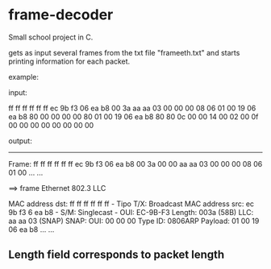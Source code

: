 # frame-decoder

Small school project in C.

gets as input several frames from the txt file "frameeth.txt" and starts printing information for each packet.

example:

input:

ff ff ff ff ff ff ec 9b f3 06 ea b8 00 3a aa aa 03 00 00 00 08 06 01 00 19 06 ea b8 80 00 00 00 00 80 01 00 19 06 ea b8 80 80 0c 00 00 14 00 02 00 0f 00 00 00 00 00 00 00 00

output:

------------------------------------------------------------
Frame: ff ff ff ff ff ff ec 9b f3 06 ea b8 00 3a 00 00 aa aa 03 00 00 00 08 06 01 00 ... ...

==> frame Ethernet 802.3 LLC

MAC address dst: ff ff ff ff ff ff
                         - Tipo T/X:  Broadcast
MAC address src: ec 9b f3 6 ea b8
                         - S/M:  Singlecast
                         - OUI:  EC-9B-F3
Length: 003a (58B)
LLC: aa aa 03 (SNAP)
SNAP:
   OUI: 00 00 00
   Type ID: 0806ARP
Payload:
   01 00 19 06 ea b8 ... ...

Length field corresponds to packet length
------------------------------------------------------------

